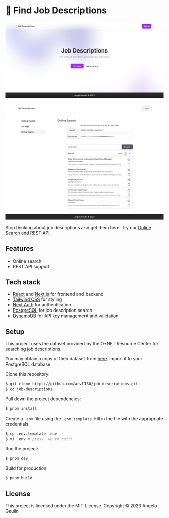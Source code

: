 # 🔎 Find Job Descriptions

![Screenshot of project home page](https://raw.githubusercontent.com/arvl130/job-descriptions/master/preview-1.png)

![Screenshot of project search page](https://raw.githubusercontent.com/arvl130/job-descriptions/master/preview-2.png)

Stop thinking about job descriptions and get them here. Try our [Online Search](https://jobdescriptions.ageulin.com) and [REST API](https://jobdescriptions.ageulin.com).

## Features

- Online search
- REST API support

## Tech stack

- [React](https://react.dev) and [Next.js](https://nextjs.org) for frontend and backend
- [Tailwind CSS](tailwindcss.com) for styling
- [Next Auth](https://authjs.dev) for authentication
- [PostgreSQL](https://www.postgresql.org) for job description search
- [DynamoDB](https://aws.amazon.com/dynamodb) for API key management and validation

## Setup

This project uses the dataset provided by the O\*NET Resource Center for searching job descriptions.

You may obtain a copy of their dataset from [here](https://www.onetcenter.org/database.html). Import
it to your PostgreSQL database.

Clone this repository:

```sh
$ git clone https://github.com/arvl130/job-descriptions.git
$ cd job-descriptions
```

Pull down the project dependencies:

```sh
$ pnpm install
```

Create a `.env` file using the `.env.template`. Fill in the file with the appropriate credentials.

```sh
$ cp .env.template .env
$ vi .env # press :wq to quit!
```

Run the project:

```sh
$ pnpm dev
```

Build for production:

```sh
$ pnpm build
```

## License

This project is licensed under the MIT License. Copyright © 2023 Angelo Geulin
